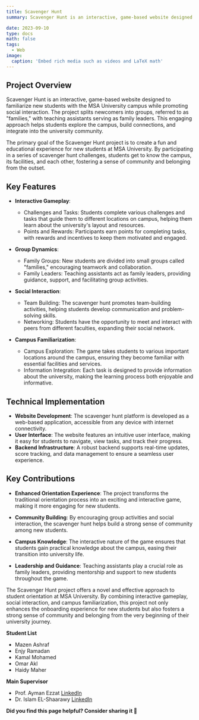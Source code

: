 ```yaml
---
title: Scavenger Hunt
summary: Scavenger Hunt is an interactive, game-based website designed to familiarize new students with the MSA University campus while promoting social interaction.

date: 2023-09-10
type: docs
math: false
tags:
  - Web
image:
  caption: 'Embed rich media such as videos and LaTeX math'
---
```


<!-- Project Description -->
## Project Overview
Scavenger Hunt is an interactive, game-based website designed to familiarize new students with the MSA University campus while promoting social interaction. The project splits newcomers into groups, referred to as "families," with teaching assistants serving as family leaders. This engaging approach helps students explore the campus, build connections, and integrate into the university community.

The primary goal of the Scavenger Hunt project is to create a fun and educational experience for new students at MSA University. By participating in a series of scavenger hunt challenges, students get to know the campus, its facilities, and each other, fostering a sense of community and belonging from the outset.

## Key Features
- **Interactive Gameplay**:
  - Challenges and Tasks: Students complete various challenges and tasks that guide them to different locations on campus, helping them learn about the university's layout and resources.
  - Points and Rewards: Participants earn points for completing tasks, with rewards and incentives to keep them motivated and engaged.
- **Group Dynamics**:
  - Family Groups: New students are divided into small groups called "families," encouraging teamwork and collaboration.
  - Family Leaders: Teaching assistants act as family leaders, providing guidance, support, and facilitating group activities.

- **Social Interaction**:
  - Team Building: The scavenger hunt promotes team-building activities, helping students develop communication and problem-solving skills.
  - Networking: Students have the opportunity to meet and interact with peers from different faculties, expanding their social network.

- **Campus Familiarization**:
  - Campus Exploration: The game takes students to various important locations around the campus, ensuring they become familiar with essential facilities and services.
  - Information Integration: Each task is designed to provide information about the university, making the learning process both enjoyable and informative.

## Technical Implementation
- **Website Development**: The scavenger hunt platform is developed as a web-based application, accessible from any device with internet connectivity.
- **User Interface**: The website features an intuitive user interface, making it easy for students to navigate, view tasks, and track their progress.
- **Backend Infrastructure**: A robust backend supports real-time updates, score tracking, and data management to ensure a seamless user experience.

## Key Contributions
- **Enhanced Orientation Experience**: The project transforms the traditional orientation process into an exciting and interactive game, making it more engaging for new students.

- **Community Building**: By encouraging group activities and social interaction, the scavenger hunt helps build a strong sense of community among new students.

- **Campus Knowledge**: The interactive nature of the game ensures that students gain practical knowledge about the campus, easing their transition into university life.

- **Leadership and Guidance**: Teaching assistants play a crucial role as family leaders, providing mentorship and support to new students throughout the game.

The Scavenger Hunt project offers a novel and effective approach to student orientation at MSA University. By combining interactive gameplay, social interaction, and campus familiarization, this project not only enhances the onboarding experience for new students but also fosters a strong sense of community and belonging from the very beginning of their university journey.







**Student List**
- Mazen Ashraf
- Enjy Ramadan
- Kamal Mohamed
- Omar Akl
- Haidy Maher

**Main Supervisor**
- Prof. Ayman Ezzat [LinkedIn](https://www.linkedin.com/in/ayman4/)
- Dr. Islam EL-Shaarawy [LinkedIn](https://www.linkedin.com/in/islamelshaarawy/?locale=ar_AE)

**Did you find this page helpful? Consider sharing it 🙌**

<!-- add images of :
1- Team
2- Dr. Khairy
3- Certificate -->